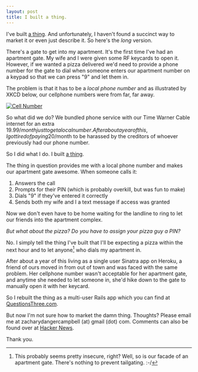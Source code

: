 ```yaml
---
layout: post
title: I built a thing.
---
```


I've built [a thing][Q3]. And unfortunately, I haven't found a succinct way to market it or even just describe it. So here's the *long* version.

There's a gate to get into my apartment. It's the first time I've had an apartment gate. My wife and I were given some RF keycards to open it. However, if we wanted a pizza delivered we'd need to provide a phone number for the gate to dial when someone enters our apartment number on a keypad so that we can press "9" and let them in.

The problem is that it has to be a *local phone number* and as illustrated by XKCD below, our cellphone numbers were from far, far away.

[![Cell Number](http://imgs.xkcd.com/comics/cell_number.png)][xkcd]

So what did we do? We bundled phone service with our Time Warner Cable internet for an extra 19.99$/month just to get a local number. After about a year of this, I got tired of paying 20$/month to be harassed by the creditors of whoever previously had our phone number.

So I did what I do. I built [a thing][Q3].

The thing in question provides me with a local phone number and makes our apartment gate awesome. When someone calls it:

1. Answers the call
2. Prompts for their PIN (which is probably overkill, but was fun to make)
3. Dials "9" if they've entered it correctly
4. Sends both my wife and I a text message if access was granted

Now we don't even have to be home waiting for the landline to ring to let our friends into the apartment complex.

*But what about the pizza? Do you have to assign your pizza guy a PIN?*

No. I simply tell the thing I've built that I'll be expecting a pizza within the next hour and to let anyone[^1] who dials my apartment in.

After about a year of this living as a single user Sinatra app on Heroku, a friend of ours moved in from out of town and was faced with the same problem. Her cellphone number wasn't acceptable for her apartment gate, and anytime she needed to let someone in, she'd hike down to the gate to manually open it with her keycard.

So I rebuilt the thing as a multi-user Rails app which you can find at [QuestionsThree.com][q3].

But now I'm not sure how to market the damn thing. Thoughts? Please email me at zacharydangercampbell (at) gmail (dot) com. Comments can also be found over at [Hacker News][hn].

Thank you.

[xkcd]: http://xkcd.com/1129/
[Q3]: https://questionsthree.com
[me]: mailto:zacharydangercampbell@gmail.com
[hn]: http://news.ycombinator.com/item?id=4737683

[^1]: This probably seems pretty insecure, right? Well, so is our facade of an apartment gate. There's nothing to prevent tailgating. :-/